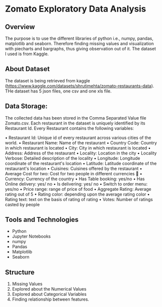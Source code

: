 # Zomato Exploratory Data Analysis

## Overview

The purpose is to use the different libraries of python i.e., numpy, pandas, matplotlib and seaborn. Therefore finding missing values and visualization with piecharts and bargraphs, thus giving observation out of it. The dataset I used is from Kaggle.

## About Dataset
 
The dataset is being retrieved from kaggle (https://www.kaggle.com/datasets/shrutimehta/zomato-restaurants-data). THe dataset has 5 json files, one csv and one xls file. 

## Data Storage:
The collected data has been stored in the Comma Separated Value file Zomato.csv. Each restaurant in the dataset is uniquely identified by its Restaurant Id. Every Restaurant contains the following variables:

• Restaurant Id: Unique id of every restaurant across various cities of the world.
• Restaurant Name: Name of the restaurant
• Country Code: Country in which restaurant is located
• City: City in which restaurant is located
• Address: Address of the restaurant
• Locality: Location in the city
• Locality Verbose: Detailed description of the locality
• Longitude: Longitude coordinate of the restaurant's location
• Latitude: Latitude coordinate of the restaurant's location
• Cuisines: Cuisines offered by the restaurant
• Average Cost for two: Cost for two people in different currencies 👫
• Currency: Currency of the country
• Has Table booking: yes/no
• Has Online delivery: yes/ no
• Is delivering: yes/ no
• Switch to order menu: yes/no
• Price range: range of price of food
• Aggregate Rating: Average rating out of 5
• Rating color: depending upon the average rating color
• Rating text: text on the basis of rating of rating
• Votes: Number of ratings casted by people

## Tools and Technologies

- Python
- Jupyter Notebooks
- numpy
- Pandas
- Matplotlib
- Seaborn

## Structure

1. Missing Values
2. Explored about the Numerical Values
3. Explored about Categorical Variables
4. Finding relationship between features.

